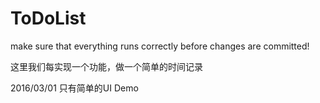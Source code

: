 # ToDoList

make sure that everything runs correctly before changes are committed!

这里我们每实现一个功能，做一个简单的时间记录

2016/03/01 只有简单的UI Demo
